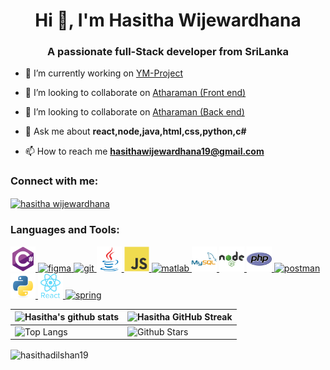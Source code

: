 <h1 align="center">Hi 👋, I'm Hasitha Wijewardhana</h1>
<h3 align="center">A passionate full-Stack developer from SriLanka</h3>

- 🔭 I’m currently working on [YM-Project](https://github.com/chinthaka-lakshan/YMProducts.git)

- 👯 I’m looking to collaborate on [Atharaman (Front end)](https://github.com/chinthaka-lakshan/Atharaman.git)

- 👯 I’m looking to collaborate on [Atharaman (Back end)](https://github.com/chinthaka-lakshan/AtharamanBackEnd.git)

- 💬 Ask me about **react,node,java,html,css,python,c#**

- 📫 How to reach me **hasithawijewardhana19@gmail.com**

<h3 align="left">Connect with me:</h3>
<p align="left">
<a href="https://linkedin.com/in/hasitha wijewardhana" target="blank"><img align="center" src="https://raw.githubusercontent.com/rahuldkjain/github-profile-readme-generator/master/src/images/icons/Social/linked-in-alt.svg" alt="hasitha wijewardhana" height="30" width="40" /></a>
</p>

<h3 align="left">Languages and Tools:</h3>
<p align="left"> <a href="https://www.w3schools.com/cs/" target="_blank" rel="noreferrer"> <img src="https://raw.githubusercontent.com/devicons/devicon/master/icons/csharp/csharp-original.svg" alt="csharp" width="40" height="40"/> </a> <a href="https://www.figma.com/" target="_blank" rel="noreferrer"> <img src="https://www.vectorlogo.zone/logos/figma/figma-icon.svg" alt="figma" width="40" height="40"/> </a> <a href="https://git-scm.com/" target="_blank" rel="noreferrer"> <img src="https://www.vectorlogo.zone/logos/git-scm/git-scm-icon.svg" alt="git" width="40" height="40"/> </a> <a href="https://www.java.com" target="_blank" rel="noreferrer"> <img src="https://raw.githubusercontent.com/devicons/devicon/master/icons/java/java-original.svg" alt="java" width="40" height="40"/> </a> <a href="https://developer.mozilla.org/en-US/docs/Web/JavaScript" target="_blank" rel="noreferrer"> <img src="https://raw.githubusercontent.com/devicons/devicon/master/icons/javascript/javascript-original.svg" alt="javascript" width="40" height="40"/> </a> <a href="https://www.mathworks.com/" target="_blank" rel="noreferrer"> <img src="https://upload.wikimedia.org/wikipedia/commons/2/21/Matlab_Logo.png" alt="matlab" width="40" height="40"/> </a> <a href="https://www.mysql.com/" target="_blank" rel="noreferrer"> <img src="https://raw.githubusercontent.com/devicons/devicon/master/icons/mysql/mysql-original-wordmark.svg" alt="mysql" width="40" height="40"/> </a> <a href="https://nodejs.org" target="_blank" rel="noreferrer"> <img src="https://raw.githubusercontent.com/devicons/devicon/master/icons/nodejs/nodejs-original-wordmark.svg" alt="nodejs" width="40" height="40"/> </a> <a href="https://www.php.net" target="_blank" rel="noreferrer"> <img src="https://raw.githubusercontent.com/devicons/devicon/master/icons/php/php-original.svg" alt="php" width="40" height="40"/> </a> <a href="https://postman.com" target="_blank" rel="noreferrer"> <img src="https://www.vectorlogo.zone/logos/getpostman/getpostman-icon.svg" alt="postman" width="40" height="40"/> </a> <a href="https://www.python.org" target="_blank" rel="noreferrer"> <img src="https://raw.githubusercontent.com/devicons/devicon/master/icons/python/python-original.svg" alt="python" width="40" height="40"/> </a> <a href="https://reactjs.org/" target="_blank" rel="noreferrer"> <img src="https://raw.githubusercontent.com/devicons/devicon/master/icons/react/react-original-wordmark.svg" alt="react" width="40" height="40"/> </a> <a href="https://spring.io/" target="_blank" rel="noreferrer"> <img src="https://www.vectorlogo.zone/logos/springio/springio-icon.svg" alt="spring" width="40" height="40"/> </a> </p>

| ![Hasitha's github stats](https://github-readme-stats.vercel.app/api?username=HasithaDilshan19&show_icons=true&theme=tokyonight) | ![Hasitha GitHub Streak](https://github-readme-streak-stats.herokuapp.com/?user=HasithaDilshan19&theme=tokyonight) |
| --- | --- |
| ![Top Langs](https://github-readme-stats.vercel.app/api/top-langs/?username=HasithaDilshan19&theme=tokyonight) | ![Github Stars](https://github-readme-stats.vercel.app/api?username=HasithaDilshan19&show_icons=true&locale=en&count_private=true&hide_rank=true&custom_title=My%20GitHub%20Stats&disable_animations=true&theme=tokyonight) |


<p><img align="center" src="https://github-readme-stats.vercel.app/api/top-langs?username=hasithadilshan19&show_icons=true&locale=en&layout=compact" alt="hasithadilshan19" /></p>

